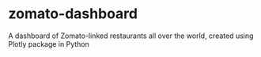 # zomato-dashboard
A dashboard of Zomato-linked restaurants all over the world, created using Plotly package in Python

